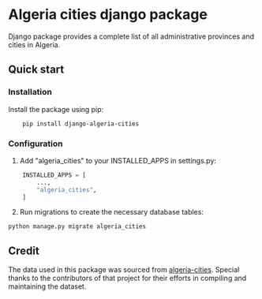 # Algeria cities django package
Django package provides a complete list of all administrative provinces and cities in Algeria.

## Quick start
### Installation
Install the package using pip:
```shell
    pip install django-algeria-cities
```
### Configuration

1. Add "algeria_cities" to your INSTALLED_APPS in settings.py:
```py
    INSTALLED_APPS = [
        ...,
        "algeria_cities",
    ]
```

2. Run migrations to create the necessary database tables:
```shell
python manage.py migrate algeria_cities
```

## Credit
The data used in this package was sourced from [algeria-cities](https://github.com/othmanus/algeria-cities). Special thanks to the contributors of that project for their efforts in compiling and maintaining the dataset.